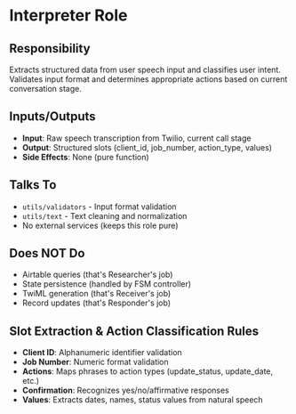# Interpreter Role

## Responsibility
Extracts structured data from user speech input and classifies user intent. Validates input format and determines appropriate actions based on current conversation stage.

## Inputs/Outputs
- **Input**: Raw speech transcription from Twilio, current call stage
- **Output**: Structured slots (client_id, job_number, action_type, values)
- **Side Effects**: None (pure function)

## Talks To
- `utils/validators` - Input format validation
- `utils/text` - Text cleaning and normalization
- No external services (keeps this role pure)

## Does NOT Do
- Airtable queries (that's Researcher's job)
- State persistence (handled by FSM controller)
- TwiML generation (that's Receiver's job)
- Record updates (that's Responder's job)

## Slot Extraction & Action Classification Rules
- **Client ID**: Alphanumeric identifier validation
- **Job Number**: Numeric format validation
- **Actions**: Maps phrases to action types (update_status, update_date, etc.)
- **Confirmation**: Recognizes yes/no/affirmative responses
- **Values**: Extracts dates, names, status values from natural speech

